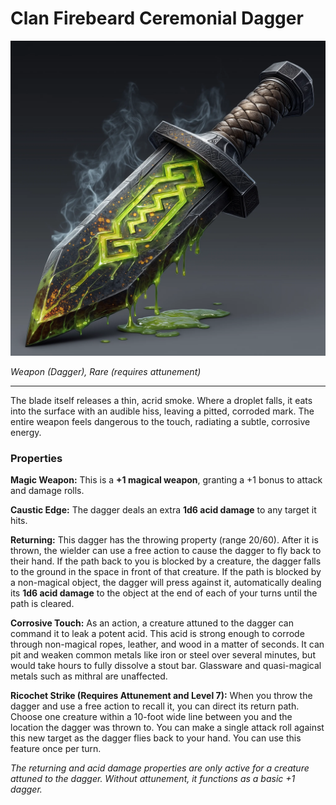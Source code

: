 # Clan Firebeard Ceremonial Dagger

![Clan Firebeard Ceremonial Dagger](duergar_ceremonial_dagger.webp)

*Weapon (Dagger), Rare (requires attunement)*

---

The blade itself releases a thin, acrid smoke. Where a droplet falls, it eats into the surface with an audible hiss, leaving a pitted, corroded mark. The entire weapon feels dangerous to the touch, radiating a subtle, corrosive energy.

### Properties

**Magic Weapon:** This is a **+1 magical weapon**, granting a +1 bonus to attack and damage rolls.

**Caustic Edge:** The dagger deals an extra **1d6 acid damage** to any target it hits.

**Returning:** This dagger has the throwing property (range 20/60). After it is thrown, the wielder can use a free action to cause the dagger to fly back to their hand. If the path back to you is blocked by a creature, the dagger falls to the ground in the space in front of that creature. If the path is blocked by a non-magical object, the dagger will press against it, automatically dealing its **1d6 acid damage** to the object at the end of each of your turns until the path is cleared.



**Corrosive Touch:** As an action, a creature attuned to the dagger can command it to leak a potent acid. This acid is strong enough to corrode through non-magical ropes, leather, and wood in a matter of seconds. It can pit and weaken common metals like iron or steel over several minutes, but would take hours to fully dissolve a stout bar. Glassware and quasi-magical metals such as mithral are unaffected.

**Ricochet Strike (Requires Attunement and Level 7):** When you throw the dagger and use a free action to recall it, you can direct its return path. Choose one creature within a 10-foot wide line between you and the location the dagger was thrown to. You can make a single attack roll against this new target as the dagger flies back to your hand. You can use this feature once per turn.

*The returning and acid damage properties are only active for a creature attuned to the dagger. Without attunement, it functions as a basic +1 dagger.*
